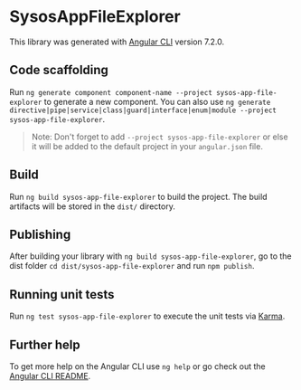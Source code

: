 # SysosAppFileExplorer

This library was generated with [Angular CLI](https://github.com/angular/angular-cli) version 7.2.0.

## Code scaffolding

Run `ng generate component component-name --project sysos-app-file-explorer` to generate a new component. You can also use `ng generate directive|pipe|service|class|guard|interface|enum|module --project sysos-app-file-explorer`.
> Note: Don't forget to add `--project sysos-app-file-explorer` or else it will be added to the default project in your `angular.json` file. 

## Build

Run `ng build sysos-app-file-explorer` to build the project. The build artifacts will be stored in the `dist/` directory.

## Publishing

After building your library with `ng build sysos-app-file-explorer`, go to the dist folder `cd dist/sysos-app-file-explorer` and run `npm publish`.

## Running unit tests

Run `ng test sysos-app-file-explorer` to execute the unit tests via [Karma](https://karma-runner.github.io).

## Further help

To get more help on the Angular CLI use `ng help` or go check out the [Angular CLI README](https://github.com/angular/angular-cli/blob/master/README.md).
